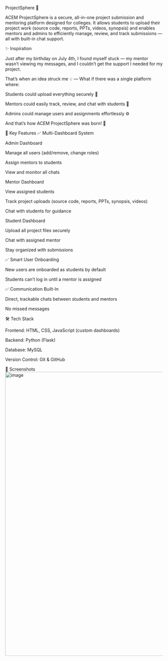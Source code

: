 ProjectSphere 🚀

ACEM ProjectSphere is a secure, all-in-one project submission and mentoring platform designed for colleges. It allows students to upload their project work (source code, reports, PPTs, videos, synopsis) and enables mentors and admins to efficiently manage, review, and track submissions — all with built-in chat support.

✨ Inspiration

Just after my birthday on July 4th, I found myself stuck — my mentor wasn’t viewing my messages, and I couldn’t get the support I needed for my project.

That’s when an idea struck me 💡 —
What if there was a single platform where:

Students could upload everything securely 📂

Mentors could easily track, review, and chat with students 💬

Admins could manage users and assignments effortlessly ⚙️

And that’s how ACEM ProjectSphere was born! 🚀

🔑 Key Features
✅ Multi-Dashboard System

Admin Dashboard

Manage all users (add/remove, change roles)

Assign mentors to students

View and monitor all chats

Mentor Dashboard

View assigned students

Track project uploads (source code, reports, PPTs, synopsis, videos)

Chat with students for guidance

Student Dashboard

Upload all project files securely

Chat with assigned mentor

Stay organized with submissions

✅ Smart User Onboarding

New users are onboarded as students by default

Students can’t log in until a mentor is assigned

✅ Communication Built-In

Direct, trackable chats between students and mentors

No missed messages

🛠️ Tech Stack

Frontend: HTML, CSS, JavaScript (custom dashboards)

Backend: Python (Flask)

Database: MySQL

Version Control: Git & GitHub

📸 Screenshots
<img width="1890" height="907" alt="image" src="https://github.com/user-attachments/assets/8b61530d-0491-4cf8-a39d-3dee4781fb90" />

